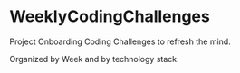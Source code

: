 # WeeklyCodingChallenges
Project Onboarding Coding Challenges to refresh the mind.

Organized by Week and by technology stack.
